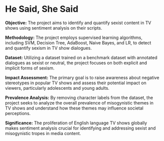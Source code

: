 
# He Said, She Said

**Objective:** The project aims to identify and quantify sexist content in TV shows using sentiment analysis on their scripts.

**Methodology:** The project employs supervised learning algorithms, including SVM, Decision Tree, AdaBoost, Naive Bayes, and LR, to detect and quantify sexism in TV show dialogues.

**Dataset:** Utilizing a dataset trained on a benchmark dataset with annotated dialogues as sexist or neutral, the project focuses on both explicit and implicit forms of sexism.

**Impact Assessment:** The primary goal is to raise awareness about negative stereotypes in popular TV shows and assess their potential impact on viewers, particularly adolescents and young adults.

**Prevalence Analysis:** By removing character labels from the dataset, the project seeks to analyze the overall prevalence of misogynistic themes in TV shows and understand how these themes may influence societal perceptions.

**Significance:** The proliferation of English language TV shows globally makes sentiment analysis crucial for identifying and addressing sexist and misogynistic tropes in media content.
